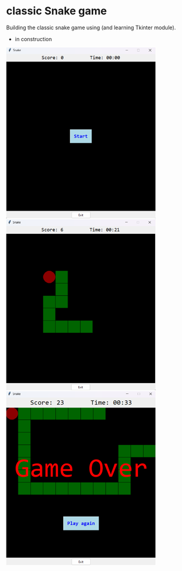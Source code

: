 # classic Snake game

Building the classic snake game using (and learning Tkinter module).

- in construction


<img src="./screenshots/1.png" alt="some sample photos" width=400>
<img src="./screenshots/2.png" alt="some sample photos" width=400>

<img src="./screenshots/3.png" alt="some sample photos" width=400>